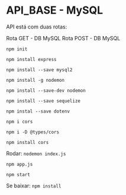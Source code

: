 # API_BASE - MySQL

API está com duas rotas: 

Rota GET    - DB MySQL
Rota POST   - DB MySQL

`npm init`

`npm install express`

`npm install --save mysql2`

`npm install -g nodemon`

`npm install --save-dev nodemon`

`npm install --save sequelize`

`npm instal --save dotenv`

`npm i cors`

`npm i -D @types/cors`

`npm install cors`

Rodar:
`nodemon index.js`

`npm app.js`

`npm start`

Se baixar:
`npm install`